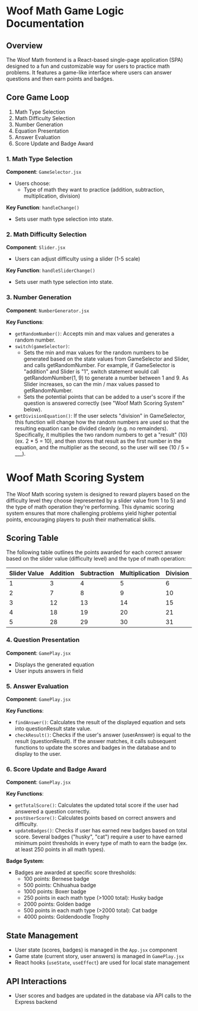 # Woof Math Game Logic Documentation

## Overview

The Woof Math frontend is a React-based single-page application (SPA) designed to a fun and customizable way for users to practice math problems. It features a game-like interface where users can answer questions and then earn points and badges.

## Core Game Loop

1. Math Type Selection
2. Math Difficulty Selection
3. Number Generation
4. Equation Presentation
5. Answer Evaluation
6. Score Update and Badge Award

### 1. Math Type Selection

**Component**: `GameSelector.jsx`

- Users choose:
  - Type of math they want to practice (addition, subtraction, multiplication, division)

**Key Function**: `handleChange()`

- Sets user math type selection into state.

### 2. Math Difficulty Selection

**Component**: `Slider.jsx`

- Users can adjust difficulty using a slider (1-5 scale)

**Key Function**: `handleSliderChange()`

- Sets user math type selection into state.

### 3. Number Generation

**Component**: `NumberGenerator.jsx`

**Key Functions**:

- `getRandomNumber()`: Accepts min and max values and generates a random number.
- `switch(gameSelector)`:
  - Sets the min and max values for the random numbers to be generated based on the state values from GameSelector and Slider, and calls getRandomNumber. For example, if GameSelector is "addition" and Slider is "1", switch statement would call getRandomNumber(1, 9) to generate a number between 1 and 9. As Slider increases, so can the min / max values passed to getRandomNumber.
  - Sets the potential points that can be added to a user's score if the question is answered correctly (see "Woof Math Scoring System" below).
- `getDivisionEquation()`: If the user selects "division" in GameSelector, this function will change how the random numbers are used so that the resulting equation can be divided cleanly (e.g. no remainders). Specifically, it multiplies the two random numbers to get a "result" (10) (ex. 2 \* 5 = 10), and then stores that result as the first number in the equation, and the multiplier as the second, so the user will see (10 / 5 = \_\_\_).

# Woof Math Scoring System

The Woof Math scoring system is designed to reward players based on the difficulty level they choose (represented by a slider value from 1 to 5) and the type of math operation they're performing. This dynamic scoring system ensures that more challenging problems yield higher potential points, encouraging players to push their mathematical skills.

## Scoring Table

The following table outlines the points awarded for each correct answer based on the slider value (difficulty level) and the type of math operation:

| Slider Value | Addition | Subtraction | Multiplication | Division |
| ------------ | -------- | ----------- | -------------- | -------- |
| 1            | 3        | 4           | 5              | 6        |
| 2            | 7        | 8           | 9              | 10       |
| 3            | 12       | 13          | 14             | 15       |
| 4            | 18       | 19          | 20             | 21       |
| 5            | 28       | 29          | 30             | 31       |

### 4. Question Presentation

**Component**: `GamePlay.jsx`

- Displays the generated equation
- User inputs answers in field

### 5. Answer Evaluation

**Component**: `GamePlay.jsx`

**Key Functions**:

- `findAnswer()`: Calculates the result of the displayed equation and sets into questionResult state value.
- `checkResult()`: Checks if the user's answer (userAnswer) is equal to the result (questionResult). If the answer matches, it calls subsequent functions to update the scores and badges in the database and to display to the user.

### 6. Score Update and Badge Award

**Component**: `GamePlay.jsx`

**Key Functions**:

- `getTotalScore()`: Calculates the updated total score if the user had answered a question correctly.
- `postUserScore()`: Calculates points based on correct answers and difficulty.
- `updateBadges()`: Checks if user has earned new badges based on total score. Several badges ("husky", "cat") require a user to have earned minimum point thresholds in every type of math to earn the badge (ex. at least 250 points in all math types).

**Badge System**:

- Badges are awarded at specific score thresholds:
  - 100 points: Bernese badge
  - 500 points: Chihuahua badge
  - 1000 points: Boxer badge
  - 250 points in each math type (>1000 total): Husky badge
  - 2000 points: Golden badge
  - 500 points in each math type (>2000 total): Cat badge
  - 4000 points: Goldendoodle Trophy

## State Management

- User state (scores, badges) is managed in the `App.jsx` component
- Game state (current story, user answers) is managed in `GamePlay.jsx`
- React hooks (`useState`, `useEffect`) are used for local state management

## API Interactions

- User scores and badges are updated in the database via API calls to the Express backend
